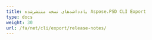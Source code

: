 ```yaml
---
title: یادداشت‌های نسخه منتشرشده Aspose.PSD CLI Export
type: docs
weight: 30
url: /fa/net/cli/export/release-notes/
---
```

